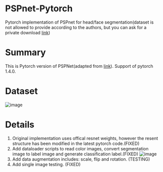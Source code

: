 # PSPnet-Pytorch
Pytorch implementation of PSPnet for head/face segmentation(dataset is not allowed to provide according to the authors, but you can ask for a private download [link](https://www.mut1ny.com/face-headsegmentation-dataset))

# Summary
This is Pytorch version of PSPNet(adapted from [link](https://github.com/Lextal/pspnet-pytorch)). Support of pytorch 1.4.0.

# Dataset
![image](https://github.com/chuzcjoe/PSPnet-Pytorch/raw/master/img/seg.PNG)

# Details

1. Original implementation uses offical resnet weights, however the resent structure has been modified in the latest pytorch code.(FIXED)
2. Add dataloader scripts to read color images, convert segmentation image to label image and generate classification label.(FIXED)
![image](https://github.com/chuzcjoe/PSPnet-Pytorch/raw/master/img/label.PNG)
3. Add data augmentation includes: scale, flip and rotation. (TESTING)
4. Add single image testing. (FIXED)
